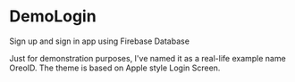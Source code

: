 # DemoLogin
Sign up and sign in app using Firebase Database

Just for demonstration purposes, I've named it as a real-life example name OreoID. 
The theme is based on Apple style Login Screen.
